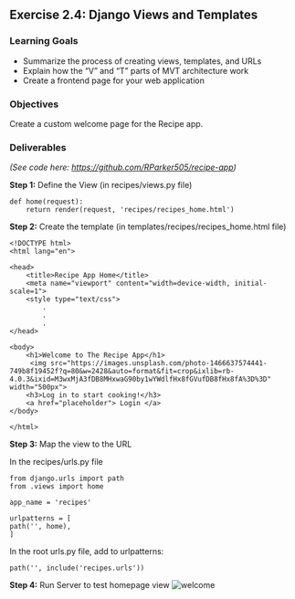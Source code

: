 ## Exercise 2.4: Django Views and Templates

### Learning Goals

-	Summarize the process of creating views, templates, and URLs 
-	Explain how the “V” and “T” parts of MVT architecture work
-	Create a frontend page for your web application

### Objectives

Create a custom welcome page for the Recipe app. 

### Deliverables
_(See code here: https://github.com/RParker505/recipe-app)_

**Step 1:** Define the View (in recipes/views.py file)
```
def home(request):
    return render(request, 'recipes/recipes_home.html')
```
**Step 2:** Create the template (in templates/recipes/recipes_home.html file)
```
<!DOCTYPE html>
<html lang="en">

<head>
    <title>Recipe App Home</title>
    <meta name="viewport" content="width=device-width, initial-scale=1">
    <style type="text/css">
        .
        .
        .
</head>

<body>
    <h1>Welcome to The Recipe App</h1>
     <img src="https://images.unsplash.com/photo-1466637574441-749b8f19452f?q=80&w=2428&auto=format&fit=crop&ixlib=rb-4.0.3&ixid=M3wxMjA3fDB8MHxwaG90by1wYWdlfHx8fGVufDB8fHx8fA%3D%3D" width="500px">
    <h3>Log in to start cooking!</h3>
    <a href="placeholder"> Login </a>
</body>

</html>
```
**Step 3:** Map the view to the URL

In the recipes/urls.py file
```
from django.urls import path
from .views import home

app_name = 'recipes'

urlpatterns = [
path('', home),
]
```

In the root urls.py file, add to urlpatterns:
```
path('', include('recipes.urls'))
```

**Step 4:** Run Server to test homepage view
![welcome](https://github.com/user-attachments/assets/eec33c5f-315a-4465-96de-f86624d84fbd)

